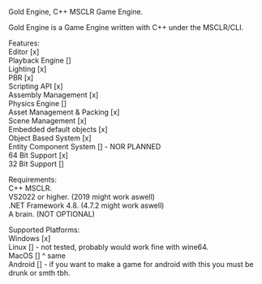 Gold Engine, C++ MSCLR Game Engine.

Gold Engine is a Game Engine written with C++ under the MSCLR/CLI.

Features:</br>
  Editor [x]</br>
  Playback Engine []</br>
  Lighting [x]</br>
  PBR [x]</br>
  Scripting API [x]</br>
  Assembly Management [x]</br>
  Physics Engine []</br>
  Asset Management & Packing [x]</br>
  Scene Management [x]</br>
  Embedded default objects [x]</br>
  Object Based System [x]</br>
  Entity Component System [] - NOR PLANNED</br>
  64 Bit Support [x]</br>
  32 Bit Support []</br>

Requirements:</br>
  C++ MSCLR.</br>
  VS2022 or higher. (2019 might work aswell)</br>
  .NET Framework 4.8. (4.7.2 might work aswell)</br>
  A brain. (NOT OPTIONAL)</br>

Supported Platforms:</br>
    Windows [x]</br>
    Linux [] - not tested, probably would work fine with wine64.</br>
    MacOS [] ^ same</br>
    Android [] - if you want to make a game for android with this you must be drunk or smth tbh.</br>
